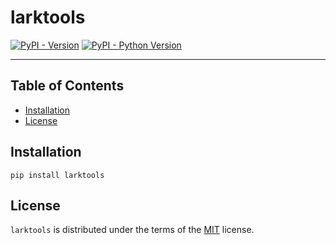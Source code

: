 # larktools

[![PyPI - Version](https://img.shields.io/pypi/v/larktools.svg)](https://pypi.org/project/larktools)
[![PyPI - Python Version](https://img.shields.io/pypi/pyversions/larktools.svg)](https://pypi.org/project/larktools)

-----

## Table of Contents

- [Installation](#installation)
- [License](#license)

## Installation

```console
pip install larktools
```

## License

`larktools` is distributed under the terms of the [MIT](https://spdx.org/licenses/MIT.html) license.
